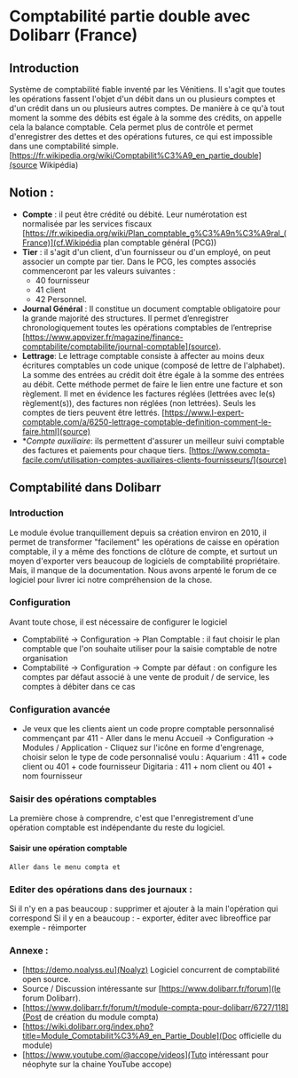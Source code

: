 # Comptabilité partie double avec Dolibarr (France)

 ## Introduction
Système de comptabilité fiable inventé par les Vénitiens. Il s'agit que toutes les opérations fassent l'objet d'un débit dans un ou plusieurs comptes et d'un crédit dans un ou plusieurs autres comptes. De manière à ce qu'à tout moment la somme des débits est égale à la somme des crédits, on appelle cela la balance comptable. Cela permet plus de contrôle et permet d'enregistrer des dettes et des opérations futures, ce qui est impossible dans une comptabilité simple. [https://fr.wikipedia.org/wiki/Comptabilit%C3%A9_en_partie_double](source Wikipédia)


## Notion :
- **Compte** : il peut être crédité ou débité. Leur numérotation est normalisée par les services fiscaux [https://fr.wikipedia.org/wiki/Plan_comptable_g%C3%A9n%C3%A9ral_(France)](cf.Wikipédia plan comptable général (PCG))
- **Tier** : il s'agit d'un client, d'un fournisseur ou d'un employé, on peut associer un compte par tier. Dans le PCG, les comptes associés commenceront par les valeurs suivantes :
   - 40 fournisseur
   - 41 client
   - 42 Personnel.
- **Journal Général** :   Il constitue un document comptable obligatoire pour la grande majorité des structures. Il permet d’enregistrer chronologiquement toutes les opérations comptables de l’entreprise [https://www.appvizer.fr/magazine/finance-comptabilite/comptabilite/journal-comptable](source).
- **Lettrage**: Le lettrage comptable consiste à affecter au moins deux écritures comptables un code unique (composé de lettre de l'alphabet). La somme des entrées au crédit doit être égale à la somme des entrées au débit. Cette méthode permet de faire le lien entre une facture et son règlement. Il met en évidence les factures réglées (lettrées avec le(s) règlement(s)), des factures non réglées (non lettrées). Seuls les comptes de tiers peuvent être lettrés. [https://www.l-expert-comptable.com/a/6250-lettrage-comptable-definition-comment-le-faire.html](source)
- **Compte auxiliaire*: ils permettent d'assurer un meilleur suivi comptable des factures et paiements pour chaque tiers. [https://www.compta-facile.com/utilisation-comptes-auxiliaires-clients-fournisseurs/](source)


## Comptabilité dans Dolibarr

### Introduction
Le module évolue tranquillement depuis sa création environ en 2010, il permet de transformer "facilement" les opérations de caisse en opération comptable, il y a même des fonctions de clôture de compte, et surtout un moyen d'exporter vers beaucoup de logiciels de comptabilité propriétaire. Mais, il manque de la documentation. Nous avons arpenté le forum de ce logiciel pour livrer ici notre compréhension de la chose.

### Configuration
Avant toute chose, il est nécessaire de configurer le logiciel
- Comptabilité -> Configuration -> Plan Comptable  : il faut choisir le plan comptable que l'on souhaite utiliser pour la saisie comptable de notre organisation
- Comptabilité -> Configuration -> Compte par défaut : on configure les comptes par défaut associé à une vente de produit / de service, les comptes à débiter dans ce cas



### Configuration avancée
- Je veux que les clients aient un code propre comptable personnalisé commençant par 411
        - Aller dans le menu Accueil -> Configuration -> Modules / Application
        - Cliquez sur l'icône en forme d'engrenage, choisir selon le type de code personnalisé voulu :
            Aquarium : 411 + code client ou 401 + code fournisseur
            Digitaria : 411 + nom client ou 401 + nom fournisseur

### Saisir des opérations comptables
La première chose à comprendre, c'est que l'enregistrement d'une opération comptable est indépendante du reste du logiciel.

#### Saisir une opération comptable
    Aller dans le menu compta et
    
### Editer des opérations dans des journaux :
Si il n'y en a pas beaucoup : supprimer et ajouter à la main l'opération qui correspond
Si il y en a beaucoup :
    - exporter, éditer avec libreoffice par exemple
    - réimporter

### Annexe :
- [https://demo.noalyss.eu](Noalyz) Logiciel concurrent de comptabilité open source.
- Source / Discussion intéressante sur [https://www.dolibarr.fr/forum](le forum Dolibarr).
- [https://www.dolibarr.fr/forum/t/module-compta-pour-dolibarr/6727/118](Post de création du module compta)
- [https://wiki.dolibarr.org/index.php?title=Module_Comptabilit%C3%A9_en_Partie_Double](Doc officielle du module)
- [https://www.youtube.com/@accope/videos](Tuto intéressant pour néophyte sur la chaine YouTube accope)

